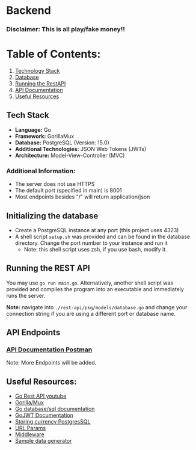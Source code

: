 # Backend

### Disclaimer: This is all play/fake money!!


# Table of Contents:
1. [Technology Stack](#techstack)
2. [Database](#initializing-the-database)
3. [Running the RestAPI](#running-the-rest-api)
4. [API Documentation](#api-endpoints)
5. [Useful Resources](#useful-resources)


## Tech Stack
- **Language:** Go
- **Framework:** GorillaMux
- **Database:** PostgreSQL (Version: 15.0)
- **Additional Technologies:** JSON Web Tokens (JWTs)
- **Architecture:** Model-View-Controller (MVC)

### Additional Information:
- The server does not use HTTPS
- The default port (specified in main) is 8001
- Most endpoints besides "/" will return application/json



## Initializing the database
- Create a PostgreSQL instance at any port (this project uses 4323)
- A shell script ```setup.sh``` was provided and can be found in the database directory. Change the port number to your instance and run it
	- Note: this shell script uses zsh, if you use bash, modify it.



## Running the REST API
You may use ```go run main.go```. Alternatively, another shell script was provided and compiles the program into an executable and immediately runs the server.

<b>Note:</b> navigate into ```./rest-api/pkg/models/database.go``` and change your connection string if you are using a different port or database name. 


## API Endpoints

### [API Documentation Postman](https://documenter.getpostman.com/view/21072555/2s8YsxtqoY)<br>
Note: More Endpoints will be added.


## Useful Resources:
- [Go Rest API youtube](https://youtu.be/jFfo23yIWac)
- [Gorilla/Mux](https://github.com/gorilla/mux#middleware)
- [Go database/sql documentation](https://pkg.go.dev/database/sql)
- [GoJWT Documentation](https://pkg.go.dev/github.com/golang-jwt/jwt/v4)
- [Storing currency PostgresSQL](https://stackoverflow.com/questions/15726535/which-datatype-should-be-used-for-currency)
- [URL Params](https://stackoverflow.com/questions/46045756/retrieve-optional-query-variables-with-gorilla-mux)
- [Middleware](https://www.turing.com/kb/building-middleware-for-node-js)
- [Sample data generator](https://www.mockaroo.com)